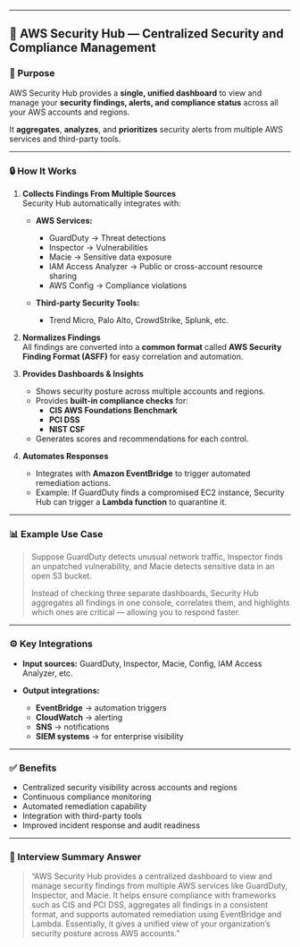 
---

## 🧭 **AWS Security Hub — Centralized Security and Compliance Management**

### **📌 Purpose**

AWS Security Hub provides a **single, unified dashboard** to view and manage your **security findings, alerts, and compliance status** across all your AWS accounts and regions.

It **aggregates**, **analyzes**, and **prioritizes** security alerts from multiple AWS services and third-party tools.

---

### **🔒 How It Works**

1. **Collects Findings From Multiple Sources**  
    Security Hub automatically integrates with:
    - **AWS Services:**
        - GuardDuty → Threat detections
        - Inspector → Vulnerabilities
        - Macie → Sensitive data exposure
        - IAM Access Analyzer → Public or cross-account resource sharing
        - AWS Config → Compliance violations
    - **Third-party Security Tools:**
        
        - Trend Micro, Palo Alto, CrowdStrike, Splunk, etc.
            
2. **Normalizes Findings**  
    All findings are converted into a **common format** called **AWS Security Finding Format (ASFF)** for easy correlation and automation.
3. **Provides Dashboards & Insights**
    - Shows security posture across multiple accounts and regions.
    - Provides **built-in compliance checks** for:
        - **CIS AWS Foundations Benchmark**
        - **PCI DSS**
        - **NIST CSF**
    - Generates scores and recommendations for each control.
4. **Automates Responses**
    - Integrates with **Amazon EventBridge** to trigger automated remediation actions.
    - Example: If GuardDuty finds a compromised EC2 instance, Security Hub can trigger a **Lambda function** to quarantine it.        

---

### **📊 Example Use Case**

> Suppose GuardDuty detects unusual network traffic, Inspector finds an unpatched vulnerability, and Macie detects sensitive data in an open S3 bucket.
> 
> Instead of checking three separate dashboards, Security Hub aggregates all findings in one console, correlates them, and highlights which ones are critical — allowing you to respond faster.

---

### **⚙️ Key Integrations**

- **Input sources:** GuardDuty, Inspector, Macie, Config, IAM Access Analyzer, etc.
    
- **Output integrations:**
    - **EventBridge** → automation triggers
    - **CloudWatch** → alerting
    - **SNS** → notifications
    - **SIEM systems** → for enterprise visibility
        

---

### **✅ Benefits**

- Centralized security visibility across accounts and regions
- Continuous compliance monitoring
- Automated remediation capability
- Integration with third-party tools
- Improved incident response and audit readiness

---

### **💬 Interview Summary Answer**

> “AWS Security Hub provides a centralized dashboard to view and manage security findings from multiple AWS services like GuardDuty, Inspector, and Macie. It helps ensure compliance with frameworks such as CIS and PCI DSS, aggregates all findings in a consistent format, and supports automated remediation using EventBridge and Lambda. Essentially, it gives a unified view of your organization’s security posture across AWS accounts.”